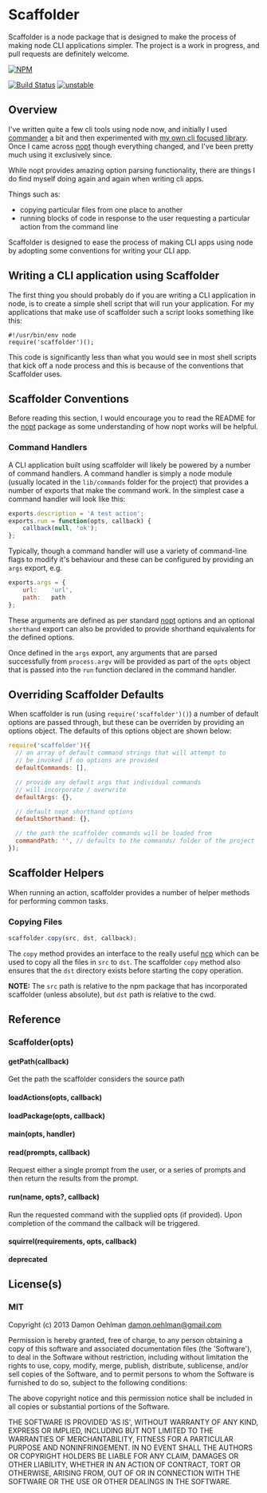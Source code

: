 # Scaffolder

Scaffolder is a node package that is designed to make the process of making
node CLI applications simpler.  The project is a work in
progress, and pull requests are definitely welcome.


[![NPM](https://nodei.co/npm/scaffolder.png)](https://nodei.co/npm/scaffolder/)

[![Build Status](https://travis-ci.org/DamonOehlman/scaffolder.png?branch=master)](https://travis-ci.org/DamonOehlman/scaffolder)
[![unstable](http://hughsk.github.io/stability-badges/dist/unstable.svg)](http://github.com/hughsk/stability-badges)

## Overview

I've written quite a few cli tools using node now, and initially I used
[commander](https://github.com/visionmedia/commander.js) a bit and then
experimented with
[my own cli focused library](https://github.com/DamonOehlman/climate).
Once I came across [nopt](https://github.com/isaacs/nopt) though everything
changed, and I've been pretty much using it exclusively since.

While nopt provides amazing option parsing functionality, there are things
I do find myself doing again and again when writing cli apps.


Things such as:

- copying particular files from one place to another
- running blocks of code in response to the user requesting a particular
  action from the command line

Scaffolder is designed to ease the process of making CLI apps using node
by adopting some conventions for writing your CLI app.

## Writing a CLI application using Scaffolder

The first thing you should probably do if you are writing a CLI application
in node, is to create a simple shell script that will run your application.
For my applications that make use of scaffolder such a script looks
something like this:

```
#!/usr/bin/env node
require('scaffolder')();
```

This code is significantly less than what you would see in most shell
scripts that kick off a node process and this is because of the
conventions that Scaffolder uses.

## Scaffolder Conventions

Before reading this section, I would encourage you to read the README
for the [nopt](https://github.com/isaacs/nopt) package as some understanding
of how nopt works will be helpful.

### Command Handlers

A CLI application built using scaffolder will likely be powered by a number
of command handlers.  A command handler is simply a node module (usually
located in the `lib/commands` folder for the project) that provides a
number of exports that make the command work.  In the simplest case a
command handler will look like this:

```js
exports.description = 'A test action';
exports.run = function(opts, callback) {
    callback(null, 'ok');
};
```

Typically, though a command handler will use a variety of command-line
flags to modify it's behaviour and these can be configured by providing
an `args` export, e.g.

```js
exports.args = {
    url:    'url',
    path:   path
};
```

These arguments are defined as per standard
[nopt](https://github.com/isaacs/nopt) options and an optional `shorthand`
export can also be provided to provide shorthand equivalents for the
defined options.

Once defined in the `args` export, any arguments that are parsed
successfully from `process.argv` will be provided as part of the `opts`
object that is passed into the `run` function declared in the command
handler.

## Overriding Scaffolder Defaults

When scaffolder is run (using `require('scaffolder')()`) a number of
default options are passed through, but these can be overriden by providing
an options object.  The defaults of this options object are shown below:

```js
require('scaffolder')({
  // an array of default command strings that will attempt to
  // be invoked if no options are provided
  defaultCommands: [],  

  // provide any default args that individual commands 
  // will incorporate / overwrite
  defaultArgs: {},

  // default nopt shorthand options 
  defaultShorthand: {},

  // the path the scaffolder commands will be loaded from
  commandPath: '', // defaults to the commands/ folder of the project
});
```

## Scaffolder Helpers

When running an action, scaffolder provides a number of helper methods
for performing common tasks.

### Copying Files

```js
scaffolder.copy(src, dst, callback);
```

The `copy` method provides an interface to the really useful
[ncp](https://github.com/AvianFlu/ncp) which can be used to copy all
the files in `src` to `dst`.  The scaffolder `copy` method also ensures
that the `dst` directory exists before starting the copy operation.

__NOTE:__ The `src` path is relative to the npm package that has
incorporated scaffolder (unless absolute), but `dst` path is relative
to the cwd.

## Reference

### Scaffolder(opts)

#### getPath(callback)

Get the path the scaffolder considers the source path

#### loadActions(opts, callback)

#### loadPackage(opts, callback)

#### main(opts, handler)

#### read(prompts, callback)

Request either a single prompt from the user, or a series of prompts and
then return the results from the prompt.

#### run(name, opts?, callback)

Run the requested command with the supplied opts (if provided).  Upon
completion of the command the callback will be triggered.

#### squirrel(requirements, opts, callback)

__deprecated__

## License(s)

### MIT

Copyright (c) 2013 Damon Oehlman <damon.oehlman@gmail.com>

Permission is hereby granted, free of charge, to any person obtaining
a copy of this software and associated documentation files (the
'Software'), to deal in the Software without restriction, including
without limitation the rights to use, copy, modify, merge, publish,
distribute, sublicense, and/or sell copies of the Software, and to
permit persons to whom the Software is furnished to do so, subject to
the following conditions:

The above copyright notice and this permission notice shall be
included in all copies or substantial portions of the Software.

THE SOFTWARE IS PROVIDED 'AS IS', WITHOUT WARRANTY OF ANY KIND,
EXPRESS OR IMPLIED, INCLUDING BUT NOT LIMITED TO THE WARRANTIES OF
MERCHANTABILITY, FITNESS FOR A PARTICULAR PURPOSE AND NONINFRINGEMENT.
IN NO EVENT SHALL THE AUTHORS OR COPYRIGHT HOLDERS BE LIABLE FOR ANY
CLAIM, DAMAGES OR OTHER LIABILITY, WHETHER IN AN ACTION OF CONTRACT,
TORT OR OTHERWISE, ARISING FROM, OUT OF OR IN CONNECTION WITH THE
SOFTWARE OR THE USE OR OTHER DEALINGS IN THE SOFTWARE.
